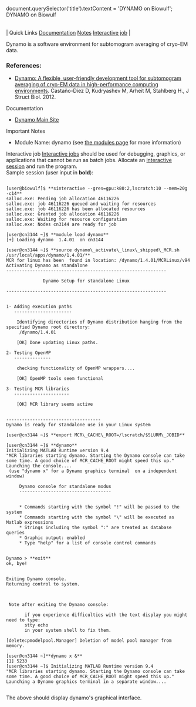 

document.querySelector('title').textContent = 'DYNAMO on Biowulf';
DYNAMO on Biowulf


|  |
| --- |
| 
Quick Links
[Documentation](#doc)
[Notes](#notes)
[Interactive job](#int) 
 |



Dynamo is a software environment for subtomogram averaging of cryo-EM data. 



### References:


* [Dynamo: A flexible, user-friendly development tool for subtomogram averaging of cryo-EM data in high-performance computing environments](https://www.sciencedirect.com/science/article/pii/S1047847711003650). Castaño-Díez D, Kudryashev M, Arheit M, Stahlberg H., J Struct Biol. 2012.


Documentation
* [Dynamo Main Site](https://wiki.dynamo.biozentrum.unibas.ch/w/index.php/Main_Page)


Important Notes
* Module Name: dynamo (see [the modules page](/apps/modules.html) for more information)



Interactive job
[Interactive jobs](/docs/userguide.html#int) should be used for debugging, graphics, or applications that cannot be run as batch jobs.
Allocate an [interactive session](/docs/userguide.html#int) and run the program.   
Sample session (user input in **bold**):



```

[user@biowulf]$ **sinteractive --gres=gpu:k80:2,lscratch:10 --mem=20g -c14**
salloc.exe: Pending job allocation 46116226
salloc.exe: job 46116226 queued and waiting for resources
salloc.exe: job 46116226 has been allocated resources
salloc.exe: Granted job allocation 46116226
salloc.exe: Waiting for resource configuration
salloc.exe: Nodes cn3144 are ready for job

[user@cn3144 ~]$ **module load dynamo**
[+] Loading dynamo  1.4.01  on cn3144 

[user@cn3144 ~]$ **source dynamo\_activate\_linux\_shipped\_MCR.sh /usr/local/apps/dynamo/1.4.01/**
MCR for linux has been  found in location: /dynamo/1.4.01/MCRLinux/v94
Activating Dynamo as standalone
-------------------------------------------------------------
 
              Dynamo Setup for standalone Linux 
 
-------------------------------------------------------------
 
       
1- Adding execution paths
   ----------------------
       
    Identifying directories of Dynamo distribution hanging from the specified Dynamo root directory: 
     /dynamo/1.4.01
 
    [OK] Done updating Linux paths.
       
2- Testing OpenMP
   --------------
       
    checking functionality of OpenMP wrappers....

    [OK] OpenMP tools seem functional
       
3- Testing MCR libraries
   ---------------------
       
    [OK] MCR library seems active
  
  
------------------------------------
Dynamo is ready for standalone use in your Linux system
 
[user@cn3144 ~]$ **export MCR\_CACHE\_ROOT=/lscratch/$SLURM\_JOBID**

[user@cn3144 ~]$ **dynamo**
Initializing MATLAB Runtime version 9.4
"MCR libraries starting dynamo. Starting the Dynamo console can take some time. A good choice of MCR_CACHE_ROOT might speed this up."
Launching the console....
 (use "dynamo x" for a Dynamo graphics terminal  on a independent window)
 
     Dynamo console for standalone modus
     -----------------------------------
       
       
     * Commands starting with the symbol "!" will be passed to the system
     * Commands starting with the symbol "\" will be executed as Matlab expressions
     * Strings including the symbol ":" are treated as database queries
     * Graphic output: enabled
     * Type "help" for a list of console control commands
       
       
Dynamo > **exit**
ok, bye!
 

Exiting Dynamo console.
Returning control to system.
 

 
 Note after exiting the Dynamo console:
   
       if you experience difficulties with the text display you might need to type: 
       stty echo 
       in your system shell to fix them.
 
[delete:pmodelpool.Manager] Deletion of model pool manager from memory.

[user@cn3144 ~]**dynamo x &**
[1] 5233
[user@cn3144 ~]$ Initializing MATLAB Runtime version 9.4
"MCR libraries starting dynamo. Starting the Dynamo console can take some time. A good choice of MCR_CACHE_ROOT might speed this up."
Launching a Dynamo graphics terminal in a separate window....


```

The above should display dynamo's graphical interface.







